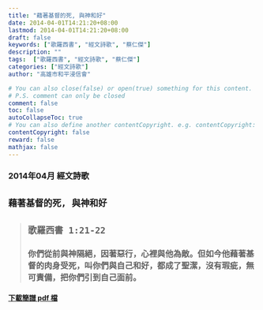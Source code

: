 ```yaml
---
title: "藉著基督的死, 與神和好"
date: 2014-04-01T14:21:20+08:00
lastmod: 2014-04-01T14:21:20+08:00
draft: false
keywords: ["歌羅西書", "經文詩歌", "蔡仁傑"]
description: ""
tags:  ["歌羅西書", "經文詩歌", "蔡仁傑"]
categories: ["經文詩歌"]
author: "高雄市和平浸信會"

# You can also close(false) or open(true) something for this content.
# P.S. comment can only be closed
comment: false
toc: false
autoCollapseToc: true
# You can also define another contentCopyright. e.g. contentCopyright: "This is another copyright."
contentCopyright: false
reward: false
mathjax: false
---
```


### 2014年04月 經文詩歌

## `藉著基督的死, 與神和好`

> ## `歌羅西書 1:21-22`
> 
> ### 你們從前與神隔絕，因著惡行，心裡與他為敵。但如今他藉著基督的肉身受死，叫你們與自己和好，都成了聖潔，沒有瑕疵，無可責備，把你們引到自己面前。

#### [下載簡譜 pdf 檔](/pdf-h/h201404.pdf "藉著基督的死, 與神和好")